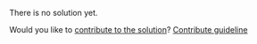 
There is no solution yet.

Would you like to [contribute to the solution](https://github.com/BFEdev/BFE.dev-solutions/blob/main/question/what-teams-you-want-to-be-working-in_en.md)? [Contribute guideline](https://github.com/BFEdev/BFE.dev-solutions#how-to-contribute)
